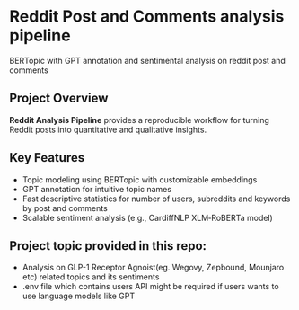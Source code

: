 # Reddit Post and Comments analysis pipeline
BERTopic with GPT annotation and sentimental analysis on reddit post and comments

## Project Overview

**Reddit Analysis Pipeline** provides a reproducible workflow for turning Reddit posts into quantitative and qualitative insights.

## Key Features

- Topic modeling using BERTopic with customizable embeddings
- GPT annotation for intuitive topic names
- Fast descriptive statistics for number of users, subreddits and keywords by post and comments 
- Scalable sentiment analysis (e.g., CardiffNLP XLM‑RoBERTa model)

## Project topic provided in this repo:
- Analysis on GLP-1 Receptor Agnoist(eg. Wegovy, Zepbound, Mounjaro etc) related topics and its sentiments
- .env file which contains users API might be required if users wants to use language models like GPT
